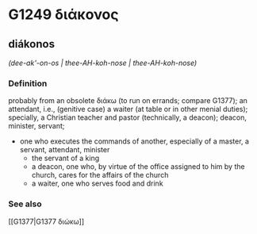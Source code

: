 # G1249 διάκονος

## diákonos

_(dee-ak'-on-os | thee-AH-koh-nose | thee-AH-koh-nose)_

### Definition

probably from an obsolete διάκω (to run on errands; compare G1377); an attendant, i.e., (genitive case) a waiter (at table or in other menial duties); specially, a Christian teacher and pastor (technically, a deacon); deacon, minister, servant; 

- one who executes the commands of another, especially of a master, a servant, attendant, minister
  - the servant of a king
  - a deacon, one who, by virtue of the office assigned to him by the church, cares for the affairs of the church
  - a waiter, one who serves food and drink

### See also

[[G1377|G1377 διώκω]]
